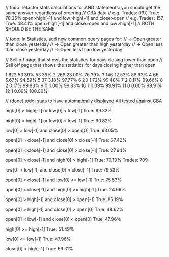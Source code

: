 // todo: refactor stats calculations for AND statements: you should get the same answer regardless of ordering
// CBA data
// e.g. Trades: 097, True: 78.35% open>high[-1] and low>high[-1] and close>open
// e.g. Trades: 157, True: 48.41% open>high[-1] and close>open and low>high[-1] 
// BOTH SHOULD BE THE SAME

// todo: In Statistics, add new common query pages for:
// -> Open greater than close yesterday
// -> Open greater than high yesterday
// -> Open less than close yesterday
// -> Open less than low yesterday

// Sell off page that shows the statistics for days closing lower than open
// Sell off page that shows the statistics for days closing higher than open

1	622	53.39%	53.39%
2	268	23.00%	76.39%
3	146	12.53%	88.93%
4	66	5.67%	94.59%
5	37	3.18%	97.77%
6	20	1.72%	99.48%
7	2	0.17%	99.66%
8	2	0.17%	99.83%
9	0	0.00%	99.83%
10	1	0.09%	99.91%
11	0	0.00%	99.91%
12	1	0.09%	100.00%


// (done) todo: stats to have automatically displayed
All tested against CBA

high[0] > high[-1] or low[0] < low[-1]
True: 89.32%

high[0] < high[-1] or low[0] > low[-1]
True: 90.82%

low[0] > low[-1] and close[0] > open[0]
True: 63.05%

open[0] > close[-1] and close[0] > close[-1]
True: 67.42%

open[0] < close[-1] and close[0] > close[-1]
True: 27.94%

open[0] > close[-1] and high[0] > high[-1]
True: 70.10%
Trades: 709

low[0] < low[-1] and close[0] < close[-1]
True: 79.53%

open[0] < close[-1] and low[0] <= low[-1]
True: 75.53%

open[0] < close[-1] and high[0] >= high[-1]
True: 24.66%

open[0] > high[-1] and close[0] > open[-1]
True: 85.19%

open[0] > high[-1] and close[0] > open[0]
True: 48.62%

open[0] < low[-1] and close[0] < open[0]
True: 47.96%

high[0] >= high[-1]
True: 51.49%

low[0] <= low[-1]
True: 47.96%

close[0] < high[-1]
True: 69.31%
